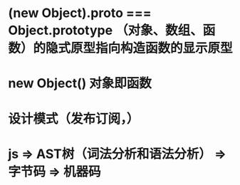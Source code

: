 # (new Object).__proto__ === Object.prototype  （对象、数组、函数）的隐式原型指向构造函数的显示原型

# new Object() 对象即函数

# 设计模式（发布订阅，）
    
# js => AST树（词法分析和语法分析） => 字节码 => 机器码